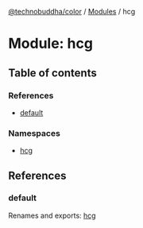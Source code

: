 [@technobuddha/color](../../README.md) / [Modules](../Modules.md) / hcg

# Module: hcg

## Table of contents

### References

- [default](hcg.md#default)

### Namespaces

- [hcg](hcg.hcg-1.md)

## References

### default

Renames and exports: [hcg](hcg.hcg-1.md)
